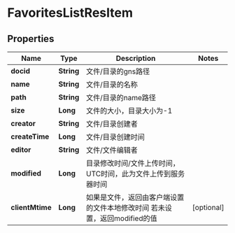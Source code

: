 # FavoritesListResItem

## Properties
Name | Type | Description | Notes
------------ | ------------- | ------------- | -------------
**docid** | **String** | 文件/目录的gns路径 | 
**name** | **String** | 文件/目录的名称 | 
**path** | **String** | 文件/目录的name路径 | 
**size** | **Long** | 文件的大小，目录大小为-1 | 
**creator** | **String** | 文件/目录创建者  | 
**createTime** | **Long** | 文件/目录创建时间 | 
**editor** | **String** | 文件/文件编辑者 | 
**modified** | **Long** | 目录修改时间/文件上传时间，UTC时间，此为文件上传到服务器时间 | 
**clientMtime** | **Long** | 如果是文件，返回由客户端设置的文件本地修改时间    若未设置，返回modified的值   |  [optional]
